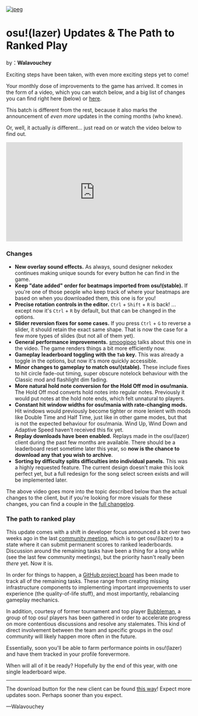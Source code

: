 <a href="https://osu.ppy.sh/home/news/2023-09-08-osulazer-updates-the-path-to-ranked-play">
    <img src="https://i.ppy.sh/271e5ea3ba6d770ab5547853115e9e6d8168abbe/68747470733a2f2f6f73752e7070792e73682f77696b692f696d616765732f7368617265642f6e6577732f323032332d30392d30382d6f73756c617a65722d757064617465732d7468652d706174682d746f2d72616e6b65642d706c61792f62616e6e65722e6a7067" alt="jpeg">
</a>

# osu!(lazer) Updates & The Path to Ranked Play

by：**Walavouchey**

Exciting steps have been taken, with even more exciting steps yet to come!

Your monthly dose of improvements to the game has arrived. It comes in the form of a video, which you can watch below, and a big list of changes you can find right here (below) or [here](https://osu.ppy.sh/home/changelog/lazer/2023.908.0).

This batch is different from the rest, because it also marks the announcement of *even more* updates in the coming months (who knew).

Or, well, it actually *is* different... just read on or watch the video below to find out.

<iframe width="95%" src="https://www.youtube.com/embed/crkT0aaowKQ" frameborder="0" allowfullscreen="" style="box-sizing: border-box; border: none; max-width: 100%; aspect-ratio: 16 / 9;"></iframe>

### Changes

- **New overlay sound effects.** As always, sound designer nekodex continues making unique sounds for every button he can find in the game.
- **Keep "date added" order for beatmaps imported from osu!(stable).** If you're one of those people who keep track of where your beatmaps are based on when you downloaded them, this one is for you!
- **Precise rotation controls in the editor.** `Ctrl` + `Shift` + `R` is back! ... except now it's `Ctrl` + `R` by default, but that can be changed in the options.
- **Slider reversion fixes for some cases.** If you press `Ctrl` + `G` to reverse a slider, it should retain the exact same shape. That is now the case for a few more types of slides (but not all of them yet).
- **General performance improvements.** [smoogipoo](https://osu.ppy.sh/users/1040328) talks about this one in the video. The game renders things a bit more efficiently now.
- **Gameplay leaderboard toggling with the `Tab` key.** This was already a toggle in the options, but now it's more quickly accessible.
- **Minor changes to gameplay to match osu!(stable).** These include fixes to hit circle fade-out timing, super obscure notelock behaviour with the Classic mod and flashlight dim fading.
- **More natural hold note conversion for the Hold Off mod in osu!mania.** The Hold Off mod converts hold notes into regular notes. Previously it would put notes at the hold note ends, which felt unnatural to players.
- **Constant hit window widths for osu!mania with rate-changing mods.** Hit windows would previously become tighter or more lenient with mods like Double Time and Half Time, just like in other game modes, but that is not the expected behaviour for osu!mania. Wind Up, Wind Down and Adaptive Speed haven't received this fix yet.
- **Replay downloads have been enabled.** Replays made in the osu!(lazer) client during the past few months are available. There should be a leaderboard reset sometime later this year, so **now is the chance to download any that you wish to archive**.
- **Sorting by difficulty splits difficulties into individual panels.** This was a highly requested feature. The current design doesn't make this look perfect yet, but a full redesign for the song select screen exists and will be implemented later.

The above video goes more into the topic described below than the actual changes to the client, but if you're looking for more visuals for these changes, you can find a couple in the [full changelog](https://osu.ppy.sh/home/changelog/lazer/2023.908.0).

### The path to ranked play

This update comes with a shift in developer focus announced a bit over two weeks ago in the last [community meeting](https://osu.ppy.sh/wiki/en/Community/osu!_community_meetings), which is to get osu!(lazer) to a state where it can submit permanent scores to ranked leaderboards. Discussion around the remaining tasks have been a thing for a long while (see the last few community meetings), but the priority hasn't really been *there* yet. Now it is.

In order for things to happen, a [GitHub project board](https://github.com/orgs/ppy/projects/13) has been made to track all of the remaining tasks. These range from creating missing infrastructure components to implementing important improvements to user experience (the quality-of-life stuff), and most importantly, rebalancing gameplay mechanics.

In addition, courtesy of former tournament and top player [Bubbleman](https://osu.ppy.sh/users/5182050), a group of top osu! players has been gathered in order to accelerate progress on more contentious discussions and resolve any stalemates. This kind of direct involvement between the team and specific groups in the osu! community will likely happen more often in the future.

Essentially, soon you'll be able to farm performance points in osu!(lazer) and have them tracked in your profile forevermore.

When will all of it be ready? Hopefully by the end of this year, with one single leaderboard wipe.

------

The download button for the new client can be found [this way](https://osu.ppy.sh/home/download)! Expect more updates soon. Perhaps sooner than you expect.

—Walavouchey


